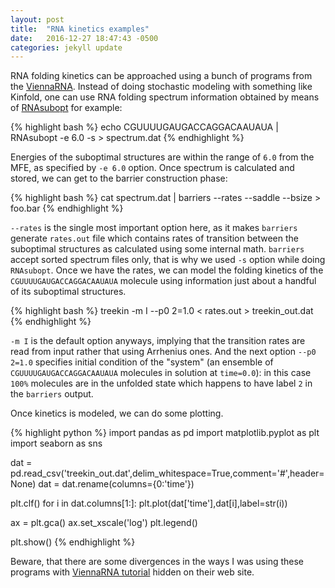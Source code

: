 ```yaml
---
layout: post
title:  "RNA kinetics examples"
date:   2016-12-27 18:47:43 -0500
categories: jekyll update
---
```



RNA folding kinetics can be approached using a bunch of programs from the [ViennaRNA][ViennaRNA].
Instead of doing stochastic modeling with something like Kinfold, one can use RNA folding spectrum information obtained by means of [RNAsubopt][RNAsubopt] for example:

{% highlight bash %}
echo CGUUUUGAUGACCAGGACAAUAUA | RNAsubopt -e 6.0 -s > spectrum.dat
{% endhighlight %}

Energies of the suboptimal structures are within the range of `6.0` from the MFE, as specified by `-e 6.0` option.
Once spectrum is calculated and stored, we can get to the barrier construction phase:

{% highlight bash %}
cat spectrum.dat | barriers --rates --saddle --bsize > foo.bar
{% endhighlight %}

`--rates` is the single most important option here, as it makes `barriers` generate `rates.out` file which contains rates of transition between the suboptimal structures as calculated using some internal math. `barriers` accept sorted spectrum files only, that is why we used `-s` option while doing `RNAsubopt`. Once we have the rates, we can model the folding kinetics of the `CGUUUUGAUGACCAGGACAAUAUA` molecule using information just about a handful of its suboptimal structures.

{% highlight bash %}
treekin -m I --p0 2=1.0 < rates.out > treekin_out.dat
{% endhighlight %}

`-m I` is the default option anyways, implying that the transition rates are read from input rather that using Arrhenius ones. And the next option `--p0 2=1.0` specifies initial condition of the "system" (an ensemble of `CGUUUUGAUGACCAGGACAAUAUA` molecules in solution at `time=0.0`): in this case `100%` molecules are in the unfolded state which happens to have label `2` in the `barriers` output.

Once kinetics is modeled, we can do some plotting.

{% highlight python %}
import pandas as pd
import matplotlib.pyplot as plt
import seaborn as sns

dat = pd.read_csv('treekin_out.dat',delim_whitespace=True,comment='#',header=None)
dat = dat.rename(columns={0:'time'})

plt.clf()
for i in dat.columns[1:]:
	plt.plot(dat['time'],dat[i],label=str(i))

ax = plt.gca()
ax.set_xscale('log')
plt.legend()

plt.show()
{% endhighlight %}




Beware, that there are some divergences in the ways I was using these programs with [ViennaRNA tutorial][ViennaTutorial] hidden on their web site.


[ViennaRNA]: http://www.tbi.univie.ac.at/RNA/#
[RNAsubopt]: http://www.tbi.univie.ac.at/RNA/RNAsubopt.1.html
[barriers]: http://www.tbi.univie.ac.at/RNA/Barriers/barriers.1.html
[treekin]: http://www.tbi.univie.ac.at/RNA/Treekin/
[ViennaTutorial]: https://www.tbi.univie.ac.at/~ronny/Leere/270038/tutorial/tutorial.html


